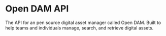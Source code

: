 # Open DAM API
The API for an pen source digital asset manager called Open DAM. Built to help teams and individuals manage, search, and retrieve digital assets.
